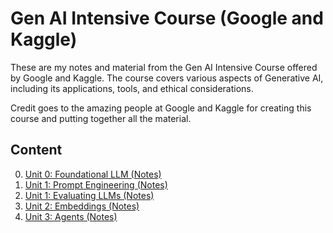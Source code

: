# Gen AI Intensive Course (Google and Kaggle)

These are my notes and material from the Gen AI Intensive Course offered by Google and Kaggle. The course covers various aspects of Generative AI, including its applications, tools, and ethical considerations.

Credit goes to the amazing people at Google and Kaggle for creating this course and putting together all the material.

## Content

0. [Unit 0: Foundational LLM (Notes)](Unit-0-Foundational-LLM/Notes-and-Summary.md)
1. [Unit 1: Prompt Engineering (Notes)](Unit-1-Prompt-Engineering/Notes-and-Summary.md)
2. [Unit 1: Evaluating LLMs (Notes)](Unit-1-Prompt-Engineering/Notes-Evaluation.md)
3. [Unit 2: Embeddings (Notes)](Unit-2-Embeddings/Notes-and-Summary.md)
4. [Unit 3: Agents (Notes)](Unit-3-Agents/Notes-and-Summary.md)